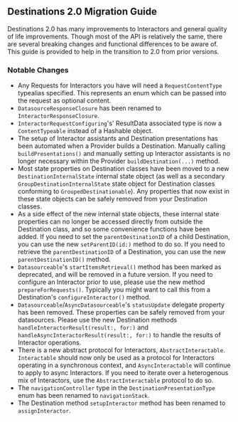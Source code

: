 ## Destinations 2.0 Migration Guide

Destinations 2.0 has many improvements to Interactors and general quality of life improvements. Though most of the API is relatively the same, there are several breaking changes and functional differences to be aware of. This guide is provided to help in the transition to 2.0 from prior versions.

### Notable Changes

* Any Requests for Interactors you have will need a `RequestContentType` typealias specified. This represents an enum which can be passed into the request as optional content.
* `DatasourceResponseClosure` has been renamed to `InteractorResponseClosure`.
* `InteractorRequestConfiguring`'s' ResultData associated type is now a `ContentTypeable` instead of a Hashable object. 
* The setup of Interactor assistants and Destination presentations has been automated when a Provider builds a Destination. Manually calling `buildPresentations()` and manually setting up Interactor assistants is no longer necessary within the Provider `buildDestination(...)` method.
* Most state properties on Destination classes have been moved to a new `DestinationInternalState` internal state object (as well as a secondary `GroupDestinationInternalState` state object for Destination classes conforming to `GroupedDestinationable`). Any properties that now exist in these state objects can be safely removed from your Destination classes. 
* As a side effect of the new internal state objects, these internal state properties can no longer be accessed directly from outside the Destination class, and so some convenience functions have been added. If you need to set the `parentDestinationID` of a child Destination, you can use the new `setParentID(id:)` method to do so. If you need to retrieve the `parentDestinationID` of a Destination, you can use the new `parentDestinationID()` method.
* `Datasourceable`'s `startItemsRetrieval()` method has been marked as deprecated, and will be removed in a future version. If you need to configure an Interactor prior to use, please use the new method `prepareForRequests()`. Typically you might want to call this from a Destination's `configureInteractor()` method.
* `Datasourceable`/`AsyncDatasourceable`'s `statusUpdate` delegate property has been removed. These properties can be safely removed from your datasources. Please use the new Destination methods `handleInteractorResult(result:, for:)` and `handleAsyncInteractorResult(result:, for:)` to handle the results of Interactor operations.
* There is a new abstract protocol for Interactors, `AbstractInteractable`. `Interactable` should now only be used as a protocol for Interactors operating in a synchronous context, and `AsyncInteractable` will continue to apply to async Interactors. If you need to iterate over a heterogenous mix of Interactors, use the `AbstractInteractable` protocol to do so.
* The `navigationController` type in the `DestinationPresentationType` enum has been renamed to `navigationStack`.
* The Destination method `setupInteractor` method has been renamed to `assignInteractor`.
